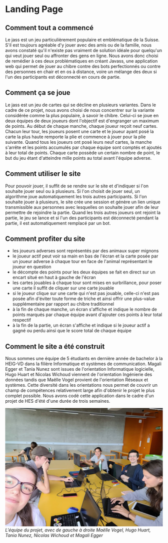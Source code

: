 
# Landing Page

## Comment tout a commencé
Le jass est un jeu particulièrement populaire et emblématique de la Suisse. S'il est toujours agréable d'y jouer avec des amis ou de la famille, nous avons constaté qu'il n'existe pas vraiment de
solution idéale pour quelqu'un qui veut jouer seul ou affronter des gens en ligne. Nous avons donc choisi de remédier à ces deux problématiques en créant Javass,
une application web qui permet de jouer au chibre contre des bots perfectionnés ou contre des personnes en chair et en os à distance, voire un mélange des deux si l'un des participants est déconnecté en cours de partie.

## Comment ça se joue
Le jass est un jeu de cartes qui se décline en plusieurs variantes. Dans le cadre de ce projet, nous avons choisi de nous concentrer sur la variante considérée comme la plus populaire, à savoir le chibre. Celui-ci se joue en deux équipes de deux joueurs dont l'objectif est d'engranger un maximum de points.
Au début de chaque manche, chaque joueur reçoit neuf cartes. Chacun leur tour, les joueurs posent une carte et le joueur ayant posé la carte la plus haute remporte la plie et commence à jouer pour la plie suivante. Quand tous les joueurs ont posé leurs neuf cartes, la manche s'arrête et les points accumulés par chaque équipe sont comptés et ajoutés à leur total de points. 
Chaque carte possède un certain nombre de point, le but du jeu étant d'atteindre mille points au total avant l'équipe adverse. 

## Comment utiliser le site
Pour pouvoir jouer, il suffit de se rendre sur le site et d'indiquer si l'on souhaite jouer seul ou à plusieurs. Si l'on choisit de jouer seul, un algorithme 
joue automatiquement les trois autres participants. 
Si l'on souhaite jouer à plusieurs, le site crée une session et génère un lien unique transmissible aux personnes avec lesquelles on souhaite jouer afin de leur permettre de rejoindre la partie. Quand les trois autres joueurs ont rejoint la partie, le jeu se lance et si l'un des participants est déconnecté pendant la partie, il est automatiquement remplacé par un bot.

## Comment profiter du site
- les joueurs adverses sont représentés par des animaux super mignons
- le joueur actif peut voir sa main en bas de l'écran et la carte posée par un joueur adverse à chaque tour en face de l'animal représentant le joueur en question
- le décompte des points pour les deux équipes se fait en direct sur un encart situé en haut à gauche de l'écran
- les cartes jouables à chaque tour sont mises en surbrillance, pour poser une carte il suffit de cliquer sur une carte jouable
- si le joueur clique sur une carte qui n'est pas jouable, celle-ci n'est pas posée afin d'éviter toute forme de triche et ainsi offrir une plus-value supplémentaire par rapport au chibre traditionnel
- à la fin de chaque manche, un écran s'affiche et indique le nombre de points marqués par chaque équipe avant d'ajouter ces points à leur total respectif
- à la fin de la partie, un écran s'affiche et indique si le joueur actif a gagné ou perdu ainsi que le score total de chaque équipe

## Comment le site a été construit
Nous sommes une équipe de 5 étudiants en dernière année de bachelor à la HEIG-VD dans la filière Informatique et systèmes de communication. Magali Egger et Tania Nunez sont issues de l'orientation Informatique logicielle, Hugo Huart et Nicolas Wichoud viennent de l'orientation Ingénierie des données tandis que Maëlle Vogel provient de l'orientation Réseaux et systèmes. Cette diversité dans les orientations nous permet de couvrir un champ de compétences relativement large afin d'obtenir le projet le plus complet possible. Nous avons codé cette application dans le cadre d'un projet de HES d'été d'une durée de trois semaines.

![](groupe.jpg)
*L'équipe du projet, avec de gauche à droite Maëlle Vogel, Hugo Huart, Tania Nunez, Nicolas Wichoud et Magali Egger*
